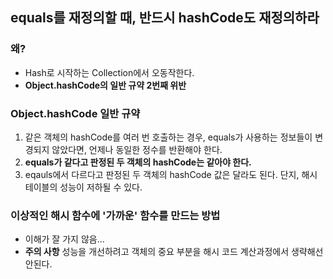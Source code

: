 ## equals를 재정의할 때, 반드시 hashCode도 재정의하라

### 왜?
- Hash로 시작하는 Collection에서 오동작한다.
- __Object.hashCode의 일반 규약 2번째 위반__

### Object.hashCode 일반 규약
1. 같은 객체의 hashCode를 여러 번 호출하는 경우, equals가 사용하는 정보들이 변경되지 않았다면, 언제나 동일한 정수를 반환해야 한다.
2. __equals가 같다고 판정된 두 객체의 hashCode는 같아야 한다.__
3. eqauls에서 다르다고 판정된 두 객체의 hashCode 값은 달라도 된다.
   단지, 해시 테이블의 성능이 저하될 수 있다.

### 이상적인 해시 함수에 '가까운' 함수를 만드는 방법
- 이해가 잘 가지 않음...
- __주의 사항__
성능을 개선하려고 객체의 중요 부분을 해시 코드 계산과정에서 생략해선 안된다.